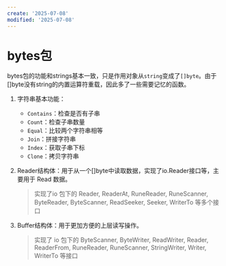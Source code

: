 ```yaml
---
create: '2025-07-08'
modified: '2025-07-08'
---
```


# bytes包

bytes包的功能和strings基本一致，只是作用对象从`string`变成了`[]byte`。由于[]byte没有string的内置运算符重载，因此多了一些需要记忆的函数。

1. 字符串基本功能：

   * `Contains`：检查是否有子串
   * `Count`：检查子串数量
   * `Equal`：比较两个字符串相等
   * `Join`：拼接字符串
   * `Index`：获取子串下标
   * `Clone`：拷贝字符串

2. Reader结构体：用于从一个[]byte中读取数据，实现了io.Reader接口等，主要用于 Read 数据。

   > 实现了io 包下的 Reader, ReaderAt, RuneReader, RuneScanner, ByteReader, ByteScanner, ReadSeeker, Seeker, WriterTo 等多个接口

3. Buffer结构体：用于更加方便的上层读写操作。

   >实现了 io 包下的 ByteScanner, ByteWriter, ReadWriter, Reader, ReaderFrom, RuneReader, RuneScanner, StringWriter, Writer, WriterTo 等接口